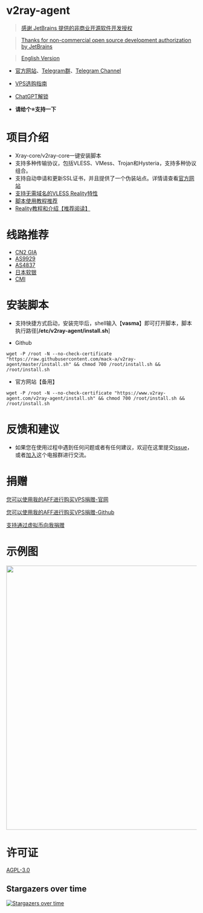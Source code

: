 # v2ray-agent

> [感谢 JetBrains 提供的非商业开源软件开发授权](https://www.jetbrains.com/?from=v2ray-agent)

> [Thanks for non-commercial open source development authorization by JetBrains](https://www.jetbrains.com/?from=v2ray-agent)

> [English Version](https://github.com/mack-a/v2ray-agent/blob/master/documents/en/README_EN.md)

- [官方网站](https://www.v2ray-agent.com/)、[Telegram群](https://t.me/technologyshare)、[Telegram Channel](https://t.me/v2rayAgentChannel)
- [VPS选购指南](https://www.v2ray-agent.com/archives/1679975663984)

- [ChatGPT解锁](https://www.v2ray-agent.com/archives/olinkshen-du-ce-ping)

- **请给个⭐支持一下**


# 项目介绍
- Xray-core/v2ray-core一键安装脚本
- 支持多种传输协议，包括VLESS、VMess、Trojan和Hysteria，支持多种协议组合。
- 支持自动申请和更新SSL证书，并且提供了一个伪装站点。详情请查看[官方网站](https://www.v2ray-agent.com/archives/1679931532764)
- [支持无需域名的VLESS Reality特性](https://www.v2ray-agent.com/archives/1680104902581)
- [脚本使用教程推荐](https://www.v2ray-agent.com/categories/jiao-cheng)
- [Reality教程和介绍【推荐阅读】](https://www.v2ray-agent.com/archives/1680104902581)

# 线路推荐

- [CN2 GIA](https://www.v2ray-agent.com/categories/vps)
- [AS9929](https://www.v2ray-agent.com/categories/vps)
- [AS4837](https://www.v2ray-agent.com/categories/vps)
- [日本软银](https://www.v2ray-agent.com/categories/vps)
- [CMI](https://www.v2ray-agent.com/categories/vps)

# 安装脚本

- 支持快捷方式启动，安装完毕后，shell输入【**vasma**】即可打开脚本，脚本执行路径[**/etc/v2ray-agent/install.sh**]

- Github

```
wget -P /root -N --no-check-certificate "https://raw.githubusercontent.com/mack-a/v2ray-agent/master/install.sh" && chmod 700 /root/install.sh && /root/install.sh
```

- 官方网站【备用】
```
wget -P /root -N --no-check-certificate "https://www.v2ray-agent.com/v2ray-agent/install.sh" && chmod 700 /root/install.sh && /root/install.sh
```

# 反馈和建议

- 如果您在使用过程中遇到任何问题或者有任何建议，欢迎在这里提交[issue](https://github.com/mack-a/v2ray-agent/issues)，或者[加入](https://t.me/technologyshare)这个电报群进行交流。


# 捐赠

[您可以使用我的AFF进行购买VPS捐赠-官网](https://www.v2ray-agent.com/categories/vps)

[您可以使用我的AFF进行购买VPS捐赠-Github](https://github.com/mack-a/v2ray-agent/blob/master/documents/donation_aff.md)

[支持通过虚拟币向我捐赠](https://www.v2ray-agent.com/1679123834836)


# 示例图

<img src="https://raw.githubusercontent.com/mack-a/v2ray-agent/master/fodder/install/install.jpg" width=700>

# 许可证

[AGPL-3.0](https://github.com/mack-a/v2ray-agent/blob/master/LICENSE)

## Stargazers over time

[![Stargazers over time](https://starchart.cc/mack-a/v2ray-agent.svg)](https://starchart.cc/mack-a/v2ray-agent)
